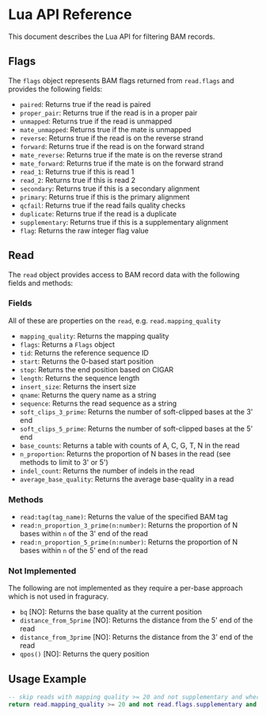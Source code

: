 # Lua API Reference

This document describes the Lua API for filtering BAM records.

## Flags

The `flags` object represents BAM flags returned from `read.flags` and provides the following fields:

- `paired`: Returns true if the read is paired
- `proper_pair`: Returns true if the read is in a proper pair
- `unmapped`: Returns true if the read is unmapped
- `mate_unmapped`: Returns true if the mate is unmapped
- `reverse`: Returns true if the read is on the reverse strand
- `forward`: Returns true if the read is on the forward strand
- `mate_reverse`: Returns true if the mate is on the reverse strand
- `mate_forward`: Returns true if the mate is on the forward strand
- `read_1`: Returns true if this is read 1
- `read_2`: Returns true if this is read 2
- `secondary`: Returns true if this is a secondary alignment
- `primary`: Returns true if this is the primary alignment
- `qcfail`: Returns true if the read fails quality checks
- `duplicate`: Returns true if the read is a duplicate
- `supplementary`: Returns true if this is a supplementary alignment
- `flag`: Returns the raw integer flag value

## Read

The `read` object provides access to BAM record data with the following fields and methods:

### Fields

All of these are properties on the `read`, e.g. `read.mapping_quality`

- `mapping_quality`: Returns the mapping quality
- `flags`: Returns a `Flags` object
- `tid`: Returns the reference sequence ID
- `start`: Returns the 0-based start position
- `stop`: Returns the end position based on CIGAR
- `length`: Returns the sequence length
- `insert_size`: Returns the insert size
- `qname`: Returns the query name as a string
- `sequence`: Returns the read sequence as a string
- `soft_clips_3_prime`: Returns the number of soft-clipped bases at the 3' end
- `soft_clips_5_prime`: Returns the number of soft-clipped bases at the 5' end
- `base_counts`: Returns a table with counts of A, C, G, T, N in the read
- `n_proportion`: Returns the proportion of N bases in the read (see methods to limit to 3' or 5')
- `indel_count`: Returns the number of indels in the read
- `average_base_quality`: Returns the average base-quality in a read

### Methods

- `read:tag(tag_name)`: Returns the value of the specified BAM tag
- `read:n_proportion_3_prime(n:number)`: Returns the proportion of N bases within `n` of the 3' end of the read
- `read:n_proportion_5_prime(n:number)`: Returns the proportion of N bases within `n` of the 5' end of the read

### Not Implemented

The following are not implemented as they require a per-base approach
which is not used in fraguracy.

- `bq` [NO]: Returns the base quality at the current position
- `distance_from_5prime` [NO]: Returns the distance from the 5' end of the read
- `distance_from_3prime` [NO]: Returns the distance from the 3' end of the read
- `qpos()` [NO]: Returns the query position

## Usage Example

```lua
-- skip reads with mapping quality >= 20 and not supplementary and where the proportion of N's in the last 10 bases is > 0.1
return read.mapping_quality >= 20 and not read.flags.supplementary and read:n_proportion_3_prime(10) > 0.1
```
